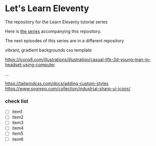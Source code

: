 # Let's Learn Eleventy

The repository for the Learn Eleventy tutorial series

Here is [the series](https://dev.to/psypher1/series/18202) accompanying this repository.

The next episodes of this series are in a different repository

vibrant, gradient backgrounds css template

https://icons8.com/illustrations/illustration/casual-life-3d-young-man-in-headset-using-computer


<div class="bg-[url('/what_a_rush.png')]">
...
</div>

https://tailwindcss.com/docs/adding-custom-styles
https://www.svgrepo.com/collection/industrial-sharp-ui-icons/


### check list

- [ ] item1
- [ ] item2
- [ ] item3
- [ ] item4
- [ ] item5
- [ ] item6